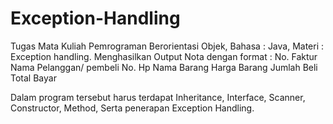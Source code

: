 # Exception-Handling
Tugas Mata Kuliah Pemrograman Berorientasi Objek, Bahasa : Java, Materi : Exception handling.
Menghasilkan Output Nota dengan format :
No. Faktur
Nama Pelanggan/ pembeli
No. Hp
Nama Barang
Harga Barang
Jumlah Beli
Total Bayar

Dalam program tersebut harus terdapat Inheritance, Interface, Scanner, Constructor, Method, Serta penerapan Exception Handling.
